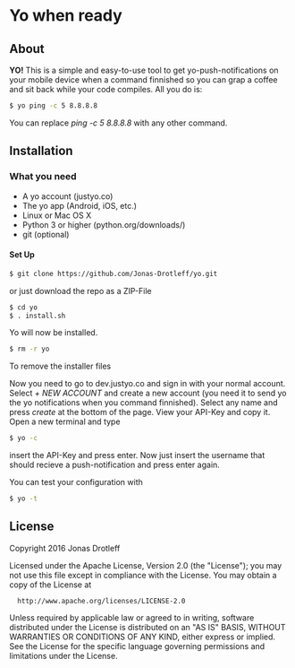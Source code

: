 # Yo when ready

## About
**YO!**
This is a simple and easy-to-use tool to get yo-push-notifications on your mobile device when a command finnished so you can grap a coffee and sit back while your code compiles.
All you do is:
```sh
$ yo ping -c 5 8.8.8.8
```
You can replace *ping -c 5 8.8.8.8* with any other command.

## Installation

### What you need
  + A yo account (justyo.co)
  + The yo app (Android, iOS, etc.)
  + Linux or Mac OS X
  + Python 3 or higher (python.org/downloads/)
  + git (optional)

#### Set Up

```sh
$ git clone https://github.com/Jonas-Drotleff/yo.git
```
or just download the repo as a ZIP-File

```sh
$ cd yo
$ . install.sh
```
Yo will now be installed.

```sh
$ rm -r yo
```
To remove the installer files

Now you need to go to dev.justyo.co and sign in with your normal account.
Select *+ NEW ACCOUNT* and create a new account (you need it to send yo the yo notifications when you command finnished). Select any name and press *create* at the bottom of the page.
View your API-Key and copy it.
Open a new terminal and type

```sh
$ yo -c
```
insert the API-Key and press enter.
Now just insert the username that should recieve a push-notification and press enter again.

You can test your configuration with
```sh
$ yo -t
```

## License
Copyright 2016 Jonas Drotleff

  Licensed under the Apache License, Version 2.0 (the "License");
  you may not use this file except in compliance with the License.
  You may obtain a copy of the License at

      http://www.apache.org/licenses/LICENSE-2.0

  Unless required by applicable law or agreed to in writing, software
  distributed under the License is distributed on an "AS IS" BASIS,
  WITHOUT WARRANTIES OR CONDITIONS OF ANY KIND, either express or implied.
  See the License for the specific language governing permissions and
  limitations under the License.
